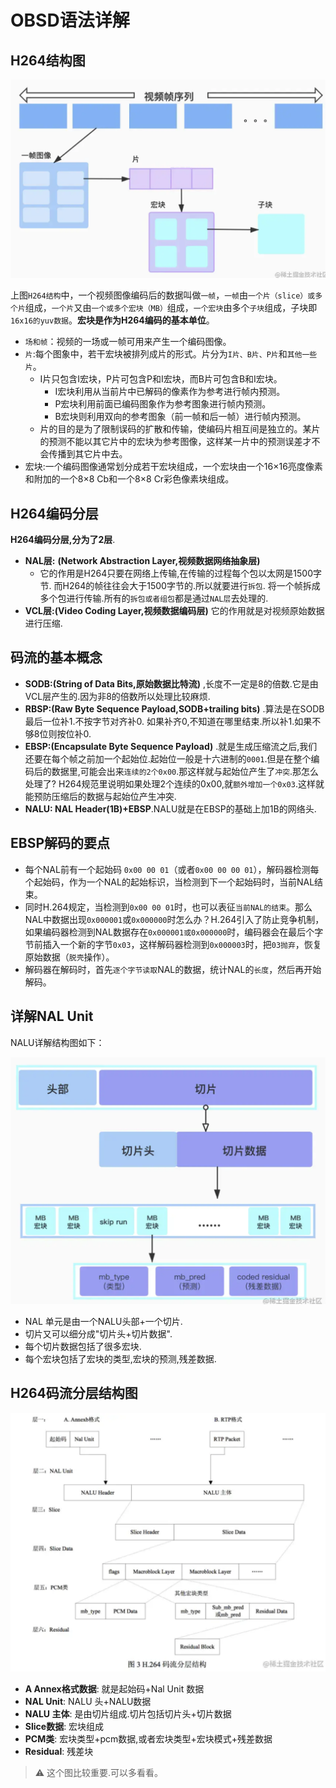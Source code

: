# OBSD语法详解

## H264结构图

<img src="./pic/07-01.png" alt="image.png" style="zoom:50%;" />

上图`H264结构`中，一个视频图像编码后的数据叫做`一帧`，`一帧`由`一个片（slice）或多个片`组成，`一个片`又由`一个或多个宏块（MB）`组成，`一个宏块`由多个`子块`组成，子块即`16x16的yuv数据`。**宏块是作为H264编码的基本单位**。

- `场和帧`：视频的一场或一帧可用来产生一个编码图像。
- `片`:每个图象中，若干宏块被排列成片的形式。片分为`I片、B片、P片`和`其他一些片`。
    - I片只包含I宏块，P片可包含P和I宏块，而B片可包含B和I宏块。
        - I宏块利用从当前片中已解码的像素作为参考进行帧内预测。
        - P宏块利用前面已编码图象作为参考图象进行帧内预测。
        - B宏块则利用双向的参考图象（前一帧和后一帧）进行帧内预测。
    - 片的目的是为了限制误码的扩散和传输，使编码片相互间是独立的。某片的预测不能以其它片中的宏块为参考图像，这样某一片中的预测误差才不会传播到其它片中去。
- 宏块:一个编码图像通常划分成若干宏块组成，一个宏块由一个16×16亮度像素和附加的一个8×8 Cb和一个8×8 Cr彩色像素块组成。



## H264编码分层

**H264编码分层,分为了2层**.

- **NAL层:** **(Network Abstraction Layer,视频数据网络抽象层)**
    - 它的作用是H264只要在网络上传输,在传输的过程每个包以太网是1500字节. 而H264的帧往往会大于1500字节的.所以就要进行`拆包`. 将一个帧拆成多个包进行传输.所有的`拆包或者组包`都是通过`NAL层`去处理的.
- **VCL层:(Video Coding Layer,视频数据编码层)** 它的作用就是对视频原始数据进行压缩.



## 码流的基本概念

- **SODB:(String of Data Bits,原始数据比特流)** ,长度不一定是8的倍数.它是由VCL层产生的.因为非8的倍数所以处理比较麻烦.
- **RBSP:(Raw Byte Sequence Payload,SODB+trailing bits)** .算法是在SODB最后一位补1.不按字节对齐补0. 如果补齐0,不知道在哪里结束.所以补1.如果不够8位则按位补0.
- **EBSP:(Encapsulate Byte Sequence Payload)** .就是生成压缩流之后,我们还要在每个帧之前加一个起始位.起始位一般是十六进制的`0001`.但是在整个编码后的数据里,可能会出来`连续的2个0x00`.那这样就与起始位产生了`冲突`.那怎么处理了? H264规范里说明如果处理2个连续的0x00,就`额外增加一个0x03`.这样就能预防压缩后的数据与起始位产生冲突.
- **NALU: NAL Header(1B)+EBSP**.NALU就是在EBSP的基础上加1B的网络头.



## EBSP解码的要点

- 每个NAL前有一个起始码 `0x00 00 01`（或者`0x00 00 00 01`），解码器检测每个起始码，作为一个NAL的起始标识，当检测到下一个起始码时，当前NAL结束。
- 同时H.264规定，当检测到`0x00 00 01`时，也可以表征`当前NAL的结束`。那么NAL中数据出现`0x000001`或`0x000000`时怎么办？H.264引入了防止竞争机制，如果编码器检测到NAL数据存在`0x000001或0x000000`时，编码器会在最后个字节前插入一个新的字节`0x03`，这样解码器检测到`0x000003`时，把`03抛弃`，恢复原始数据（`脱壳`操作）。
- 解码器在解码时，首先`逐个字节读取`NAL的数据，统计NAL的`长度`，然后再开始解码。



## 详解NAL Unit

NALU详解结构图如下：

<img src="./pic/07-02.png" alt="image.png" style="zoom:50%;" />

- NAL 单元是由一个NALU头部+一个切片.
- 切片又可以细分成"切片头+切片数据".
- 每个切片数据包括了很多宏块.
- 每个宏块包括了宏块的类型,宏块的预测,残差数据.



## H264码流分层结构图

<img src="./pic/07-03.png" alt="image.png" style="zoom:50%;" />

- **A Annex格式数据**: 就是起始码+Nal Unit 数据
- **NAL Unit**: NALU 头+NALU数据
- **NALU 主体**: 是由切片组成.切片包括切片头+切片数据
- **Slice数据**: 宏块组成
- **PCM类**: 宏块类型+pcm数据,或者宏块类型+宏块模式+残差数据
- **Residual**: 残差块

> ⚠️ 这个图比较重要.可以多看看。

